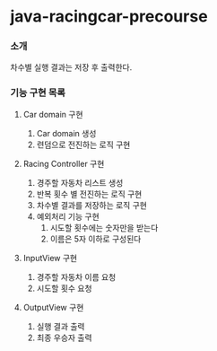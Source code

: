 # java-racingcar-precourse

### 소개
차수별 실행 결과는 저장 후 출력한다.

### 기능 구현 목록

1. Car domain 구현
   1. Car domain 생성
   2. 련덤으로 전진하는 로직 구현


2. Racing Controller 구현
   1. 경주할 자동차 리스트 생성
   2. 반복 횟수 별 전진하는 로직 구현
   3. 차수별 결과를 저장하는 로직 구현
   4. 예외처리 기능 구현
      1. 시도할 횟수에는 숫자만을 받는다
      2. 이름은 5자 이하로 구성된다

    
3. InputView 구현
   1. 경주할 자동차 이름 요청
   2. 시도할 횟수 요청


4. OutputView 구현
   1. 실행 결과 출력
   2. 최종 우승자 출력
